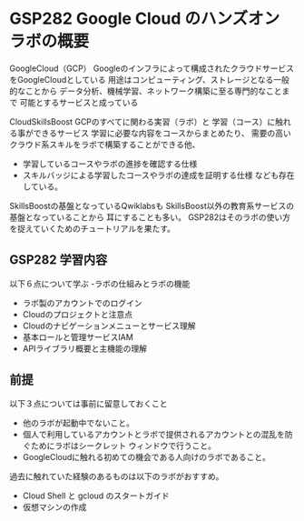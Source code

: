 # GSP282 Google Cloud のハンズオンラボの概要

GoogleCloud（GCP）
Googleのインフラによって構成されたクラウドサービスをGoogleCloudとしている
用途はコンピューティング、ストレージとなる一般的なことから
データ分析、機械学習、ネットワーク構築に至る専門的なことまで
可能とするサービスと成っている

CloudSkillsBoost
GCPのすべてに関わる実習（ラボ）と
学習（コース）に触れる事ができるサービス
学習に必要な内容をコースからまとめたり、
需要の高いクラウド系スキルをラボで構築することができる他、
- 学習しているコースやラボの進捗を確認する仕様
- スキルバッジによる学習したコースやラボの達成を証明する仕様
なども存在している。

SkillsBoostの基盤となっているQwiklabsも
SkillsBoost以外の教育系サービスの基盤となっていることから
耳にすることも多い。
GSP282はそのラボの使い方を捉えていくためのチュートリアルを果たす。

## GSP282 学習内容
以下６点について学ぶ
-ラボの仕組みとラボの機能
- ラボ製のアカウントでのログイン
- Cloudのプロジェクトと注意点
- Cloudのナビゲーションメニューとサービス理解
- 基本ロールと管理サービスIAM
- APIライブラリ概要と主機能の理解

## 前提
以下３点については事前に留意しておくこと
- 他のラボが起動中でないこと。
-  個人で利用しているアカウントとラボで提供されるアカウントとの混乱を防ぐためにラボはシークレット ウィンドウで行うこと。
- GoogleCloudに触れる初めての機会である人向けのラボであること。

過去に触れていた経験のあるものは以下のラボがおすすめ。
- Cloud Shell と gcloud のスタートガイド
- 仮想マシンの作成



